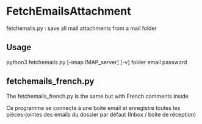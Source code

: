 # FetchEmailsAttachment
fetchemails.py : save all mail attachments from a mail folder
## Usage
python3 fetchemails.py [-imap IMAP_server] [-v] folder email password
## fetchemails_french.py
The fetchemails_french.py is the same but with French comments inside

Ce programme se connecte à une boite email et enregistre toutes les pièces-jointes des emails du dossier par défaut (Inbox / boite de réception)
